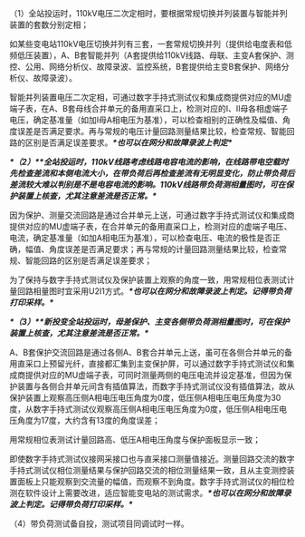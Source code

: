 （1）全站投运时，110kV电压二次定相时，要根据常规切换并列装置与智能并列装置的套数分别定相；

如某些变电站110kV电压切换并列有三套，一套常规切换并列（提供给电度表和低频低压装置），A、B套智能并列（A套提供给110kV线路、母联、主变A套保护、测控、公用、网络分析仪、故障录波、监控系统，B套提供给主变B套保护、网络分析仪、故障录波）。

智能并列装置电压二次定相，可通过数字手持式测试仪和集成商提供对应的MU虚端子表，在A、B套母线合并单元的备用直采口上，检测对应的I、II母各相虚端子电压，确定基准量（如加I母A相电压为基准），可以检查相别的正确性及幅值、角度误差是否满足要求。再与常规的电压计量回路测量结果比较，检查常规、智能回路的区别是否满足误差要求。***\*也可以在网分和故障录波上判定\****

***\*（2）\*******\*全站投运时，110kV线路考虑线路电容电流的影响，在线路带电空载时先检查差流和本侧电流大小，在带负荷后再检查差流有无明显变化，防止带负荷后差流较大难以判别是不是电容电流的影响。110kV线路带负荷测相量图时，可在保护装置上核查，尤其注意差流是否正常。\****

因为保护、测量交流回路是通过合并单元上送，可通过数字手持式测试仪和集成商提供对应的MU虚端子表，在合并单元的备用直采口上，检测对应的虚端子电压、电流，确定基准量（如加A相电压为基准），可以检查电压、电流的极性是否正确，幅值、角度误差是否满足要求；再与常规的计量回路测量结果比较，检查常规、智能回路的区别是否满足误差要求；

为了保持与数字手持式测试仪及保护装置上观察的角度一致，用常规相位表测试计量回路相量图时宜采用U2I1方式。***\*也可以在网分和故障录波上判定。记得带负荷打印采样。\****

***\*（3）\*******\*新投变全站投运时，母差保护、主变各侧带负荷测相量图时，可在保护装置上核查，尤其注意差流是否正常。\****

A、B套保护交流回路是通过各侧A、B套合并单元上送，虽可在各侧合并单元的备用直采口上预留光纤，直接都汇集到主变保护屏，可以通过数字手持式测试仪和集成商提供对应的MU虚端子表，可同时测量两侧的电压电流并设定基准，但因为保护装置与各侧合并单元间含有插值算法，而数字手持式测试仪没有插值算法，故从保护装置上观察高压侧A相电压电压角度为0度，低压侧A相电压电压角度为30度，从数字手持式测试仪观察高压侧A相电压电压角度为0度，低压侧A相电压电压角度为17度，大约含有13度的角度误差；

用常规相位表测试计量回路高、低压A相电压角度与保护面板显示一致；

即使数字手持式测试仪接网采接口也与直采接口测量值接近。测量回路交流的数字手持式测试仪相位测量结果与保护回路交流的相位测量结果一致，且从主变测控装置面板上只能观察到交流量的幅值，而观察不到角度。数字手持式测试仪的相位检测在软件设计上需要改进，适应智能变电站的测试需求。***\*也可以在网分和故障录波上判定。记得带负荷打印采样。\****

（4）带负荷测试备自投，测试项目同调试时一样。